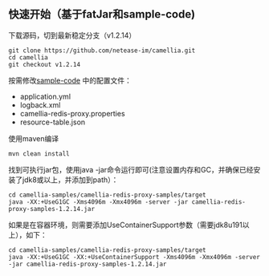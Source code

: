 
## 快速开始（基于fatJar和sample-code)

下载源码，切到最新稳定分支（v1.2.14）
```
git clone https://github.com/netease-im/camellia.git
cd camellia
git checkout v1.2.14
```
按需修改[sample-code](/) 中的配置文件：
* application.yml
* logback.xml
* camellia-redis-proxy.properties
* resource-table.json

使用maven编译
```
mvn clean install
```
找到可执行jar包，使用java -jar命令运行即可(注意设置内存和GC，并确保已经安装了jdk8或以上，并添加到path）：
```
cd camellia-samples/camellia-redis-proxy-samples/target
java -XX:+UseG1GC -Xms4096m -Xmx4096m -server -jar camellia-redis-proxy-samples-1.2.14.jar 
```

如果是在容器环境，则需要添加UseContainerSupport参数（需要jdk8u191以上），如下：
```
cd camellia-samples/camellia-redis-proxy-samples/target
java -XX:+UseG1GC -XX:+UseContainerSupport -Xms4096m -Xmx4096m -server -jar camellia-redis-proxy-samples-1.2.14.jar
```